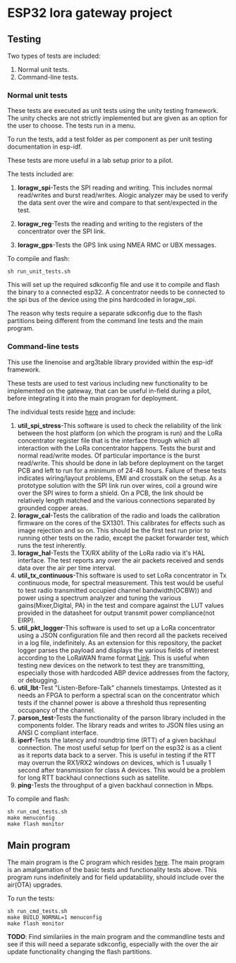 
ESP32 lora gateway project
==========================

## Testing

Two types of tests are included:

1. Normal unit tests.
2. Command-line tests.

### Normal unit tests

These tests are executed as unit tests using the unity testing framework. The unity checks are not strictly implemented but are given as an option for the user to choose. The tests run in a menu.

To run the tests, add a test folder as per component as per unit testing documentation in esp-idf.

These tests are more useful in a lab setup prior to a pilot.

The tests included are:

1.  __loragw_spi__-Tests the SPI reading and writing. This includes normal read/writes and burst read/writes. Alogic analyzer may be used to verify the data sent over the wire and compare to that sent/expected in the test.

2. __loragw_reg__-Tests the reading and writing to the registers of the concentrator over the SPI link.

3. __loragw_gps__-Tests the GPS link using NMEA RMC or UBX messages.


To compile and flash:

```shell
sh run_unit_tests.sh
```

This will set up the required sdkconfig file and use it to compile and flash the binary to a connected esp32. A concentrator needs to be connected to the spi bus of the device using the pins hardcoded in loragw_spi.

The reason why tests require a separate sdkconfig due to the flash partitions being different from the command line tests and the main program.

### Command-line tests

This use the linenoise and arg3table library provided within the esp-idf framework.

These tests are used to test various including new functionality to be implemented on the gateway, that can be useful in-field during a pilot, before integrating it into the main program for deployment.

The individual tests reside [here](./cmdline_tests) and include:

1. __util_spi_stress__-This software is used to check the reliability of the link between the host platform (on which the program is run) and the LoRa concentrator register file that is the interface through which all interaction with the LoRa concentrator happens. Tests the burst and normal read/write modes. Of particular importance is the burst read/write. This should be done in lab before deployment on the target PCB and left to run for a minimum of 24-48 hours. Failure of these tests indicates wiring/layout problems, EMI and crosstalk on the setup. As a prototype solution with the SPI link run over wires, coil a ground wire over the SPI wires to form a shield. On a PCB, the link should be relatively length matched and the various connections separated by grounded copper areas. 
2. __loragw_cal__-Tests the calibration of the radio and loads the calibration firmware on the cores of the SX1301. This calibrates for effects such as image rejection and so on. This should be the first test run prior to running other tests on the radio, except the packet forwarder test, which runs the test inherently.
3. __loragw_hal__-Tests the TX/RX ability of the LoRa radio via it's HAL interface. The test reports any over the air packets received and sends data over the air per time interval.
4. __util_tx_continuous__-This software is used to set LoRa concentrator in Tx continuous mode, for spectral measurement. This test would be useful to test radio transmitted occupied channel bandwidth(OCBW)) and power using a spectrum analyzer and tuning the various gains(Mixer,Digital, PA) in the test and compare against the LUT values provided in the datasheet for output transmit power compliance(not EIRP).
5. __util_pkt_logger__-This software is used to set up a LoRa concentrator using a JSON configuration file and then record all the packets received in a log file, indefinitely. As an extension for this repository, the packet logger parses the payload and displays the various fields of ineterest according to the LoRaWAN frame format [Link](https://hackmd.io/s/S1kg6Ymo-#). This is useful when testing new devices on the network to test they are transmitting, especially those with hardcoded ABP device addresses from the factory, or debugging.
6. __util_lbt__-Test "Listen-Before-Talk" channels timestamps. Untested as it needs an FPGA to perform a spectral scan on the concentrator which tests if the channel power is above a threshold thus representing occupancy of the channel. 
6. __parson_test__-Tests the functionality of the parson library included in the components folder. The library reads and writes to JSON files using an ANSI C compliant interface.
7. __iperf__-Tests the latency and roundtrip time (RTT) of a given backhaul connection. The most useful setup for Iperf on the esp32 is as a client as it reports data back to a server. This is useful in testing if the RTT may overrun the RX1/RX2 windows on devices, which is 1 usually 1 second after transmission for class A devices. This would be a problem for long RTT backhaul connections such as satellite.
8. __ping__-Tests the throughput of a given  backhaul connection in Mbps.

To compile and flash:

```shell
sh run_cmd_tests.sh
make menuconfig
make flash monitor
```
## Main program

The main program is the C program which resides [here](./main). The main program is an amalgamation of the basic tests and functionality tests above. This program runs indefinitely and for field updatability, should include over the air(OTA) upgrades.

To run the tests:

```shell
sh run_cmd_tests.sh
make BUILD_NORMAL=1 menuconfig
make flash monitor
```

__TODO__: Find similariies in the main program and the commandline tests and see if this will need a separate sdkconfig, especially with the over the air update functionality changing the flash partitions.